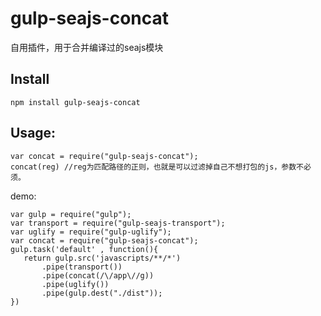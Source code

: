 # gulp-seajs-concat

自用插件，用于合并编译过的seajs模块

## Install 
```
npm install gulp-seajs-concat
```
## Usage:
```
var concat = require("gulp-seajs-concat");
concat(reg) //reg为匹配路径的正则，也就是可以过滤掉自己不想打包的js，参数不必须。
```
demo:
```     
var gulp = require("gulp");
var transport = require("gulp-seajs-transport");
var uglify = require("gulp-uglify");
var concat = require("gulp-seajs-concat");
gulp.task('default' , function(){
   return gulp.src('javascripts/**/*')
       .pipe(transport())
       .pipe(concat(/\/app\//g))
       .pipe(uglify())
       .pipe(gulp.dest("./dist"));
})
```

